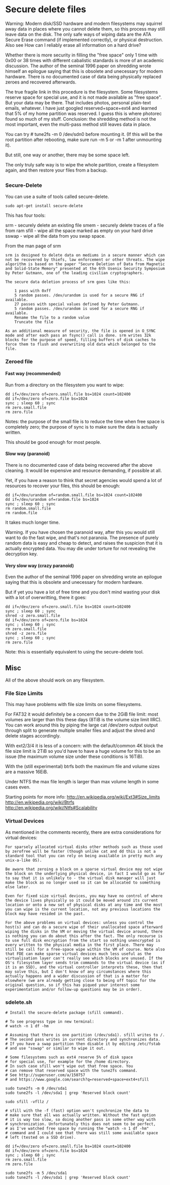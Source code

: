 # Secure delete files

Warning: Modern disk/SSD hardware and modern filesystems may squirrel away data in places where you cannot delete them, so this process may still leave data on the disk. The only safe ways of wiping data are the ATA Secure Erase command (if implemented correctly), or physical destruction. Also see How can I reliably erase all information on a hard drive?

Whether there is more security in filling the "free space" only 1 time with 0x00 or 38 times with different cabalistic standards is more of an academic discussion. The author of the seminal 1996 paper on shredding wrote himself an epilogue saying that this is obsolete and unecessary for modern hardware. There is no documented case of data being physically replaced zeroes and recovered afterwards.

The true fragile link in this procedure is the filesystem. Some filesystems reserve space for special use, and it is not made available as "free space". But your data may be there. That includes photos, personal plain-text emails, whatever. I have just googled reserved+space+ext4 and learned that 5% of my home partition was reserved. I guess this is where photorec found so much of my stuff. Conclusion: the shredding method is not the most important, even the multi-pass method still leaves data in place.

You can try # tune2fs -m 0 /dev/sdn0 before mounting it. (If this will be the root partition after rebooting, make sure run -m 5 or -m 1 after unmounting it).

But still, one way or another, there may be some space left.

The only truly safe way is to wipe the whole partition, create a filesystem again, and then restore your files from a backup.

##
### Secure-Delete

You can use a suite of tools called secure-delete.

```shell
sudo apt-get install secure-delete
```

This has four tools:

srm - securely delete an existing file
smem - securely delete traces of a file from ram
sfill - wipe all the space marked as empty on your hard drive
sswap - wipe all the data from you swap space.

From the man page of srm

    srm is designed to delete data on mediums in a secure manner which can not be recovered by thiefs, law enforcement or other threats. The wipe algorithm is based on the paper "Secure Deletion of Data from Magnetic and Solid-State Memory" presented at the 6th Usenix Security Symposium by Peter Gutmann, one of the leading civilian cryptographers.

    The secure data deletion process of srm goes like this:

        1 pass with 0xff
        5 random passes. /dev/urandom is used for a secure RNG if available.
        27 passes with special values defined by Peter Gutmann.
        5 random passes. /dev/urandom is used for a secure RNG if available.
        Rename the file to a random value
        Truncate the file

    As an additional measure of security, the file is opened in O_SYNC mode and after each pass an fsync() call is done. srm writes 32k blocks for the purpose of speed, filling buffers of disk caches to force them to flush and overwriting old data which belonged to the file.

### Zeroed file
#### Fast way (recommended)

Run from a directory on the filesystem you want to wipe:

```shell
dd if=/dev/zero of=zero.small.file bs=1024 count=102400
dd if=/dev/zero of=zero.file bs=1024
sync ; sleep 60 ; sync
rm zero.small.file
rm zero.file
```

Notes: the purpose of the small file is to reduce the time when free space is completely zero; the purpose of sync is to make sure the data is actually written.

This should be good enough for most people.

#### Slow way (paranoid)

There is no documented case of data being recovered after the above cleaning. It would be expensive and resource demanding, if possible at all.

Yet, if you have a reason to think that secret agencies would spend a lot of resources to recover your files, this should be enough:

```shell
dd if=/dev/urandom of=random.small.file bs=1024 count=102400
dd if=/dev/urandom of=random.file bs=1024
sync ; sleep 60 ; sync
rm random.small.file
rm random.file
```

It takes much longer time.

Warning. If you have chosen the paranoid way, after this you would still want to do the fast wipe, and that's not paranoia. The presence of purely random data is easy and cheap to detect, and raises the suspicion that it is actually encrypted data. You may die under torture for not revealing the decryption key.

#### Very slow way (crazy paranoid)

Even the author of the seminal 1996 paper on shredding wrote an epilogue saying that this is obsolete and unecessary for modern hardware.

But if yet you have a lot of free time and you don't mind wasting your disk with a lot of overwritting, there it goes:

```shell
dd if=/dev/zero of=zero.small.file bs=1024 count=102400
sync ; sleep 60 ; sync
shred -z zero.small.file
dd if=/dev/zero of=zero.file bs=1024
sync ; sleep 60 ; sync
rm zero.small.file
shred -z zero.file
sync ; sleep 60 ; sync
rm zero.file
```

Note: this is essentially equivalent to using the secure-delete tool.

## Misc

All of the above should work on any filesystem.

### File Size Limits

This may have problems with file size limits on some filesystems.

For FAT32 it would definitely be a concern due to the 2GiB file limit: most volumes are larger than this these days (8TiB is the volume size limit IIRC). You can work around this by piping the large cat /dev/zero output output through split to generate multiple smaller files and adjust the shred and delete stages accordingly.

With ext2/3/4 it is less of a concern: with the default/common 4K block the file size limit is 2TiB so you'd have to have a huge volume for this to be an issue (the maximum volume size under these conditions is 16TiB).

With the (still experimental) btrfs both the maximum file and volume sizes are a massive 16EiB.

Under NTFS the max file length is larger than max volume length in some cases even.

Starting points for more info:
http://en.wikipedia.org/wiki/Ext3#Size_limits
http://en.wikipedia.org/wiki/Btrfs
http://en.wikipedia.org/wiki/Ntfs#Scalability

### Virtual Devices

As mentioned in the comments recently, there are extra considerations for virtual devices:

    For sparsely allocated virtual disks other methods such as those used by zerofree will be faster (though unlike cat and dd this is not a standard tool that you can rely on being available in pretty much any unix-a-like OS).

    Be aware that zeroing a block on a sparse virtual device may not wipe the block on the underlying physical device, in fact I would go as far to say that it is unlikely to - the virtual disk manager will just make the block as no longer used so it can be allocated to something else later.

    Even for fixed size virtual devices, you may have no control of where the device lives physically so it could be moved around its current location or onto a new set of physical disks at any time and the most you can wipe is the current location, not any previous locations the block may have resided in the past.

    For the above problems on virtual devices: unless you control the host(s) and can do a secure wipe of their unallocated space afterward wiping the disks in the VM or moving the virtual device around, there is nothing you can do about this after the fact. The only recourse is to use full disk encryption from the start so nothing unencrypted is every written to the physical media in the first place. There may still be call for a free-space wipe within the VM of course. Note also that FDE can make sparse virtual devices much less useful as the virtualisation layer can't really see which blocks are unused. If the OS's filesystem layer sends trim commands to the virtual device (as if it is an SSD), and the virtual controller interprets these, then that may solve this, but I don't know of any circumstances where this actually happens and a wider discussion of that is a matter for elsewhere (we are already getting close to being off topic for the original question, so if this has piqued your interest some experimentation and/or follow-up questions may be in order).

### sdelete.sh

```shell
# Install the secure-delete package (sfill command).

# To see progress type in new terminal:
# watch -n 1 df -hm

# Assuming that there is one partition (/dev/sda1). sfill writes to /.
# The second pass writes in current directory and synchronizes data.
# If you have a swap partition then disable it by editing /etc/fstab
# and use "sswap" or similar to wipe it out.

# Some filesystems such as ext4 reserve 5% of disk space
# for special use, for example for the /home directory.
# In such case sfill won't wipe out that free space. You
# can remove that reserved space with the tune2fs command.
# See http://superuser.com/a/150757
# and https://www.google.com/search?q=reserved+space+ext4+sfill

sudo tune2fs -m 0 /dev/sda1
sudo tune2fs -l /dev/sda1 | grep 'Reserved block count'

sudo sfill -vfllz /

# sfill with the -f (fast) option won't synchronize the data to
# make sure that all was actually written. Without the fast option
# it is way too slow, so doing another pass in some other way with
# synchronization. Unfortunately this does not seem to be perfect,
# as I've watched free space by running the "watch -n 1 df -hm"
# command and I could see that there was still some available space
# left (tested on a SSD drive).

dd if=/dev/zero of=zero.small.file bs=1024 count=102400
dd if=/dev/zero of=zero.file bs=1024
sync ; sleep 60 ; sync
rm zero.small.file
rm zero.file

sudo tune2fs -m 5 /dev/sda1
sudo tune2fs -l /dev/sda1 | grep 'Reserved block count'
```
